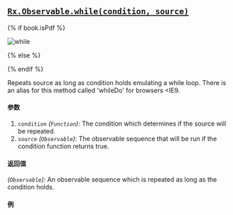 ## [`Rx.Observable.while(condition, source)`](https://github.com/Reactive-Extensions/RxJS/blob/master/src/core/linq/observable/while.js)

{% if book.isPdf %}

![while](http://reactivex.io/documentation/operators/images/while.png)

{% else %}



{% endif %}

Repeats source as long as condition holds emulating a while loop.  There is an alias for this method called 'whileDo' for browsers <IE9.

#### 参数
1. `condition` *(`Function`)*: The condition which determines if the source will be repeated.
2. `source` *(`Observable`)*: The observable sequence that will be run if the condition function returns true.

#### 返回值
*(`Observable`)*: An observable sequence which is repeated as long as the condition holds. 

#### 例

[](http://jsbin.com/serat/1/embed?js,console)
